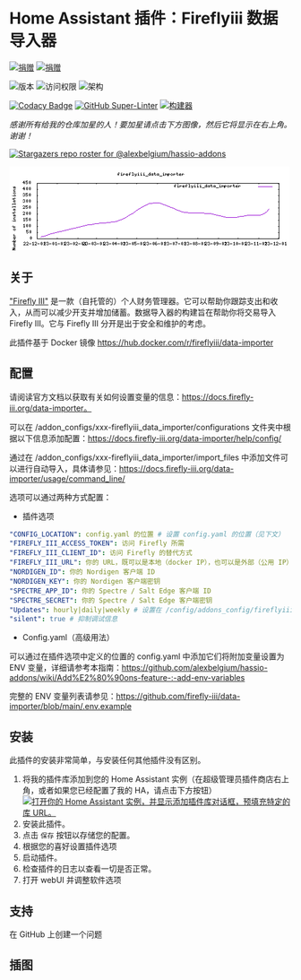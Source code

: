 # Home Assistant 插件：Fireflyiii 数据导入器

[![捐赠][donation-badge]](https://www.buymeacoffee.com/alexbelgium)
[![捐赠][paypal-badge]](https://www.paypal.com/donate/?hosted_button_id=DZFULJZTP3UQA)

![版本](https://img.shields.io/badge/dynamic/json?label=Version&query=%24.version&url=https%3A%2F%2Fraw.githubusercontent.com%2Falexbelgium%2Fhassio-addons%2Fmaster%2Ffireflyiii_data_importer%2Fconfig.json)
![访问权限](https://img.shields.io/badge/dynamic/json?label=Ingress&query=%24.ingress&url=https%3A%2F%2Fraw.githubusercontent.com%2Falexbelgium%2Fhassio-addons%2Fmaster%2Ffireflyiii_data_importer%2Fconfig.json)
![架构](https://img.shields.io/badge/dynamic/json?color=success&label=Arch&query=%24.arch&url=https%3A%2F%2Fraw.githubusercontent.com%2Falexbelgium%2Fhassio-addons%2Fmaster%2Ffireflyiii_data_importer%2Fconfig.json)

[![Codacy Badge](https://app.codacy.com/project/badge/Grade/9c6cf10bdbba45ecb202d7f579b5be0e)](https://www.codacy.com/gh/alexbelgium/hassio-addons/dashboard?utm_source=github.com&utm_medium=referral&utm_content=alexbelgium/hassio-addons&utm_campaign=Badge_Grade)
[![GitHub Super-Linter](https://img.shields.io/github/actions/workflow/status/alexbelgium/hassio-addons/weekly-supelinter.yaml?label=Lint%20code%20base)](https://github.com/alexbelgium/hassio-addons/actions/workflows/weekly-supelinter.yaml)
[![构建器](https://img.shields.io/github/actions/workflow/status/alexbelgium/hassio-addons/onpush_builder.yaml?label=Builder)](https://github.com/alexbelgium/hassio-addons/actions/workflows/onpush_builder.yaml)

[donation-badge]: https://img.shields.io/badge/Buy%20me%20a%20coffee%20(no%20paypal)-%23d32f2f?logo=buy-me-a-coffee&style=flat&logoColor=white
[paypal-badge]: https://img.shields.io/badge/Buy%20me%20a%20coffee%20with%20Paypal-0070BA?logo=paypal&style=flat&logoColor=white

_感谢所有给我的仓库加星的人！要加星请点击下方图像，然后它将显示在右上角。谢谢！_

[![Stargazers repo roster for @alexbelgium/hassio-addons](https://raw.githubusercontent.com/alexbelgium/hassio-addons/master/.github/stars2.svg)](https://github.com/alexbelgium/hassio-addons/stargazers)

![下载演变](https://raw.githubusercontent.com/alexbelgium/hassio-addons/master/fireflyiii_data_importer/stats.png)

## 关于

["Firefly III"](https://www.firefly-iii.org) 是一款（自托管的）个人财务管理器。它可以帮助你跟踪支出和收入，从而可以减少开支并增加储蓄。数据导入器的构建旨在帮助你将交易导入 Firefly III。它与 Firefly III 分开是出于安全和维护的考虑。

此插件基于 Docker 镜像 https://hub.docker.com/r/fireflyiii/data-importer

## 配置

请阅读官方文档以获取有关如何设置变量的信息：https://docs.firefly-iii.org/data-importer。

可以在 /addon_configs/xxx-fireflyiii_data_importer/configurations 文件夹中根据以下信息添加配置：https://docs.firefly-iii.org/data-importer/help/config/

通过在 /addon_configs/xxx-fireflyiii_data_importer/import_files 中添加文件可以进行自动导入，具体请参见：https://docs.firefly-iii.org/data-importer/usage/command_line/

选项可以通过两种方式配置：

- 插件选项

```yaml
"CONFIG_LOCATION": config.yaml 的位置 # 设置 config.yaml 的位置（见下文）
"FIREFLY_III_ACCESS_TOKEN": 访问 Firefly 所需
"FIREFLY_III_CLIENT_ID": 访问 Firefly 的替代方式
"FIREFLY_III_URL": 你的 URL，既可以是本地（docker IP），也可以是外部（公用 IP）
"NORDIGEN_ID": 你的 Nordigen 客户端 ID
"NORDIGEN_KEY": 你的 Nordigen 客户端密钥
"SPECTRE_APP_ID": 你的 Spectre / Salt Edge 客户端 ID
"SPECTRE_SECRET": 你的 Spectre / Salt Edge 客户端密钥
"Updates": hourly|daily|weekly # 设置在 /config/addons_config/fireflyiii_data_importer/import_files 中指定文件的自动上传
"silent": true # 抑制调试信息
```

- Config.yaml（高级用法）

可以通过在插件选项中定义的位置的 config.yaml 中添加它们将附加变量设置为 ENV 变量，详细请参考本指南：https://github.com/alexbelgium/hassio-addons/wiki/Add%E2%80%90ons-feature-:-add-env-variables

完整的 ENV 变量列表请参见：https://github.com/firefly-iii/data-importer/blob/main/.env.example

## 安装

此插件的安装非常简单，与安装任何其他插件没有区别。

1. 将我的插件库添加到您的 Home Assistant 实例（在超级管理员插件商店右上角，或者如果您已经配置了我的 HA，请点击下方按钮）
   [![打开你的 Home Assistant 实例，并显示添加插件库对话框，预填充特定的库 URL。](https://my.home-assistant.io/badges/supervisor_add_addon_repository.svg)](https://my.home-assistant.io/redirect/supervisor_add_addon_repository/?repository_url=https%3A%2F%2Fgithub.com%2Falexbelgium%2Fhassio-addons)
2. 安装此插件。
3. 点击 `保存` 按钮以存储您的配置。
4. 根据您的喜好设置插件选项
5. 启动插件。
6. 检查插件的日志以查看一切是否正常。
7. 打开 webUI 并调整软件选项

## 支持

在 GitHub 上创建一个问题

## 插图

[repository]: https://github.com/alexbelgium/hassio-addons